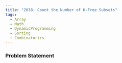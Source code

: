 ```yaml
---
title: "2638: Count the Number of K-Free Subsets"
tags:
  - Array
  - Math
  - DynamicProgramming
  - Sorting
  - Combinatorics
---
```

### Problem Statement


